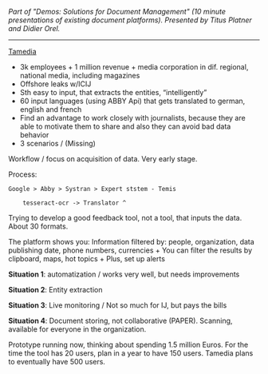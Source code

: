 _Part of "Demos: Solutions for Document Management" (10 minute presentations of existing document platforms). Presented by Titus Platner and Didier Orel._

***

[Tamedia](http://www.tamedia.ch/en/)
* 3k employees + 1 million revenue + media corporation in dif. regional, national media, including magazines
* Offshore leaks w/ICIJ
* Sth easy to input, that extracts the entities, “intelligently”
* 60 input languages (using ABBY Api) that gets translated to german, english and french
* Find an advantage to work closely with journalists, because they are able to motivate them to share and also they can avoid bad data behavior
* 3 scenarios / (Missing)

Workflow / focus on acquisition of data. Very early stage. 

Process: 

	Google > Abby > Systran > Expert ststem - Temis

		tesseract-ocr -> Translator ^

Trying to develop a good feedback tool, not a tool, that inputs the data. About 30 formats.

The platform shows you:
Information filtered by: people, organization, data publishing date, phone numbers, currencies +
You can filter the results by clipboard, maps, hot topics +
Plus, set up alerts

**Situation 1**: automatization / works very well, but needs improvements

**Situation 2**: Entity extraction 

**Situation 3**: Live monitoring / Not so much for IJ, but pays the bills

**Situation 4**: Document storing, not collaborative (PAPER). Scanning, available for everyone in the organization.

Prototype running now, thinking about spending 1.5 million Euros.
For the time the tool has 20 users, plan in a year to have 150 users. Tamedia plans to eventually have 500 users.